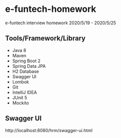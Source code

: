 # e-funtech-homework
e-funtech interview homework 2020/5/19 - 2020/5/25

## Tools/Framework/Library
- Java 8
- Maven
- Spring Boot 2
- Spring Data JPA
- H2 Database
- Swagger UI
- Lombok
- Git
- IntelliJ IDEA
- JUnit 5
- Mockito

## Swagger UI
http://localhost:8080/hrm/swagger-ui.html

